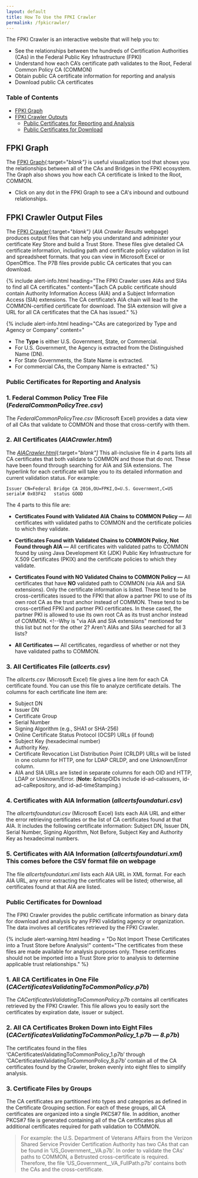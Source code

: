 ```yaml
---
layout: default 
title: How To Use the FPKI Crawler
permalink: /fpkicrawler/
---
```


The FPKI Crawler is an interactive website that will help you to:

* See the relationships between the hundreds of Certification Authorities (CAs) in the Federal Public Key Infrastructure (FPKI)
* Understand how each CA’s certificate path validates to the Root, Federal Common Policy CA (COMMON)
* Obtain public CA certificate information for reporting and analysis
* Download public CA certificates

### Table of Contents
<!--This intro didn't fully encapsulate all that the FPKI Crawler does, so I added the rest--hopefully correct. -->  
<!--This is a TOC for reader navigation--LaChelle prefers.-->
* [FPKI Graph](#fpki-graph)
* [FPKI Crawler Outputs](#fpki-crawler-outputs)
  * [Public Certificates for Reporting and Analysis](#public-certificates-for-reporting-and-analysis)
  * [Public Certificates for Download](#public-certificates-for-download)

## FPKI Graph

The [FPKI Graph](https://fpki-graph.fpki-lab.gov/){:target="_blank"}_ is useful visualization tool that shows you the relationships between all of the CAs and Bridges in the FPKI ecosystem. The Graph also shows you how each CA certificate is linked to the Root, COMMON.

* Click on any dot in the FPKI Graph to see a CA's inbound and outbound relationships. 

## FPKI Crawler Output Files

The [FPKI Crawler](https://fpki-graph.fpki-lab.gov/crawler/){:target="_blank"}_ (_AIA Crawler Results_ webpage) produces output files that can help you understand and administer your certificate Key Store and build a Trust Store. These files give detailed CA certificate information, including path and certificate policy validation in list and spreadsheet formats. that you can view in Microsoft Excel or OpenOffice. The P7B files provide public CA certicates that you can download.

{% include alert-info.html heading="The FPKI Crawler uses AIAs and SIAs to find all CA certificates." content="Each CA public certificate should contain Authority Information Access (AIA) and a Subject Information Access (SIA) extensions. The CA certificate’s AIA chain will lead to the COMMON-certified certificate for download. The SIA extension will give a URL for all CA certificates that the CA has issued." %} 

{% include alert-info.html heading="CAs are categorized by Type and Agency or Company" content="

* The **Type** is either U.S. Government, State, or Commercial.
* For U.S. Government, the Agency is extracted from the Distinguished Name (DN). 
* For State Governments, the State Name is extracted. 
* For commercial CAs, the Company Name is extracted." %}

### Public Certificates for Reporting and Analysis

### 1. Federal Common Policy Tree File (_FederalCommonPolicyTree.csv_)

The _FederalCommonPolicyTree.csv_ (Microsoft Excel) provides a data view of all CAs that validate to COMMON and those that cross-certify with them. <!--Below in allcerts.csv we say "raw data in a spreadsheet." For consistency which is better?-->

### 2. All Certificates (_AIACrawler.html_)

The [_AIACrawler.html_](https://fpki-graph.fpki-lab.gov/crawler/AIACrawler.html){:target=_"blank"]_ This all-inclusive file in 4 parts lists all CA certificates that both validate to COMMON and those that do not. These have been found through searching for AIA and SIA extensions. The hyperlink for each certificate will take you to its detailed information and current validation status. For example:

   ```
Issuer CN=Federal Bridge CA 2016,OU=FPKI,O=U.S. Government,C=US serial# 0x03F42   status GOOD
   ```
   
The 4 parts to this file are:

* **Certificates Found with Validated AIA Chains to COMMON Policy &mdash;** All certificates with validated paths to COMMON and the certificate policies to which they validate. 

* **Certificates Found with Validated Chains to COMMON Policy, Not Found through AIA &mdash;** All certificates with validated paths to COMMON found by using Java Development Kit (JDK) Public Key Infrastructure for X.509 Certificates (PKIX) and the certificate policies to which they validate.  <!--Is the JDX PKIX method superior (since it is mentioned)? Does it find certificate information that the other method(s) don't? What is the methods for finding parts 1 and 3 certificates?--> 

* **Certificates Found with NO Validated Chains to COMMON Policy &mdash;** All certificates that have **NO** validated path to COMMON (via AIA and SIA extensions). Only the certificate information is listed. These tend to be cross-certificates issued to the FPKI that allow a partner PKI to use of its own root CA as the trust anchor instead of COMMON.<!--Explain how cross-certificates can be issued to the whole FPKI itself. Meaning is cross-certificates between FPKI CAs and partner PKI CAs?--> These tend to be cross-certified FPKI and partner PKI certificates. In these cased, the partner PKI is allowed to use its own root CA as its trust anchor instead of COMMON. <!--Why is "via AIA and SIA extensions" mentioned for this list but not for the other 2? Aren't AIAs and SIAs searched for all 3 lists?

* **All Certificates &mdash;** All certificates, regardless of whether or not they have validated paths to COMMON.

<!--XML format output file should come here - order on webpage shows this precedes CSV file.-->

### 3. All Certificates File (_allcerts.csv_)

The _allcerts.csv_ (Microsoft Excel) file gives a line item for each CA certificate found. You can use this file to analyze certificate details. The columns for each certificate line item are:

* Subject DN
* Issuer DN
* Certificate Group
* Serial Number
* Signing Algorithm (e.g., SHA1 or SHA-256)
* Online Certificate Status Protocol (OCSP) URLs (if found) 
* Subject Key (hexadecimal number)
* Authority Key.<!--I don't see this in the file. Where does it appear? Are Subject Key and Authority Key the same thing here? Should Authority Key be on a separate line?-->
* Certificate Revocation List Distribution Point (CRLDP) URLs will be listed in one column for HTTP, one for LDAP CRLDP, and one Unknown/Error column. <!--Don't understand what this is telling the reader.-->
* AIA and SIA URLs are listed in separate columns for each OID and HTTP, LDAP or Unknown/Error. <!--Don't understand what this is telling the reader.-->(**Note:**&nbsp;&nbspOIDs include id-ad-caIssuers, id-ad-caRepository, and id-ad-timeStamping.)

### 4. Certificates with AIA Information (_allcertsfoundaturi.csv_)

The _allcertsfoundaturi.csv_ (Microsoft Excel) lists each AIA URL and either the error retrieving certificates or the list of CA certificates found at that AIA. It includes the following certificate information: Subject DN, Issuer DN, Serial Number, Signing Algorithm, Not Before, Subject Key and Authority Key as hexadecimal numbers.

### 5. Certificates with AIA Information (_allcertsfoundaturi.xml_)   **This comes before the CSV format file on webpage**

The file _allcertsfoundaturi.xml_ lists each AIA URL in XML format. For each AIA URL, any error extracting the certificates will be listed; otherwise, all certificates found at that AIA are listed.

### Public Certificates for Download

The FPKI Crawler provides the public certificate information as binary data for download and analysis by any FPKI validating agency or organization. The data involves all certificates retrieved by the FPKI Crawler.

<!--This will be an alert warning box on the IDM.gov webpage.-->
{% include alert-warning.html heading = "Do Not Import These Certificates into a Trust Store before Analysis!" content="The certificates from these files are made available for analysis purposes only. These certificates should not be imported into a Trust Store prior to analysis to determine applicable trust relationships." %}

### 1. All CA Certificates in One File (_CACertificatesValidatingToCommonPolicy.p7b_)

The _CACertificatesValidatingToCommonPolicy.p7b_ contains all certificates retrieved by the FPKI Crawler. This file allows you to easily sort the certificates by expiration date, issuer or subject. 

### 2. All CA Certificates Broken Down into Eight Files (_CACertificatesValidatingToCommonPolicy_1.p7b_ &mdash; _8.p7b_)

The certificates found in the files ‘CACertificatesValidatingToCommonPolicy_1.p7b’ through ‘CACertificatesValidatingToCommonPolicy_8.p7b’ contain all of the CA certificates found by the Crawler, broken evenly into eight files to simplify analysis.

### 3. Certificate Files by Groups

The CA certificates are partitioned into types and categories as defined in the Certificate Grouping section. For each of these groups, all CA certificates are organized into a single PKCS#7 file. In addition, another PKCS#7 file is generated containing all of the CA certificates plus all additional certificates required for path validation to COMMON.

> For example: the U.S. Department of Veterans Affairs from the Verizon Shared Service Provider Certification Authority has two CAs that can be found in ‘US_Government__VA.p7b’. In order to validate the CAs' paths to COMMON, a Betrusted cross-certificate is required. Therefore, the file ‘US_Government__VA_FullPath.p7b’ contains both the CAs and the cross-certificate.
